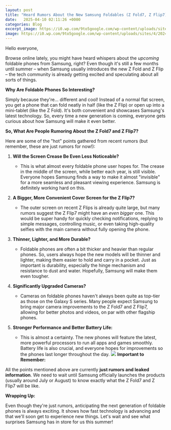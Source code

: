 ```yaml
---
layout: post
title: "Heard Rumors About the New Samsung Foldables (Z Fold7, Z Flip7)? Anything 'Hot' Worth Waiting For?"
date:   2025-04-10 02:11:26 +0000
categories: Blog
excerpt_image: https://i0.wp.com/9to5google.com/wp-content/uploads/sites/4/2024/12/Recents-app-menu-in-One-UI-7.0.jpg
image: https://i0.wp.com/9to5google.com/wp-content/uploads/sites/4/2024/12/Recents-app-menu-in-One-UI-7.0.jpg
---
```


Hello everyone,

Browse online lately, you might have heard whispers about the *upcoming* foldable phones from Samsung, right? Even though it's still a few months until summer – when Samsung usually introduces the new Z Fold and Z Flip – the tech community is already getting excited and speculating about all sorts of things.

**Why Are Foldable Phones So Interesting?**

Simply because they're... different and cool! Instead of a normal flat screen, you get a phone that can fold neatly in half (like the Z Flip) or open up into a mini-tablet (like the Z Fold). It's both convenient and showcases Samsung's latest technology. So, every time a new generation is coming, everyone gets curious about how Samsung will make it even better.

**So, What Are People Rumoring About the Z Fold7 and Z Flip7?**

Here are some of the "hot" points gathered from recent rumors (but remember, these are just rumors for now!):

1.  **Will the Screen Crease Be Even Less Noticeable?**
    * This is what almost every foldable phone user hopes for. The crease in the middle of the screen, while better each year, is still visible. Everyone hopes Samsung finds a way to make it almost "invisible" for a more seamless and pleasant viewing experience. Samsung is definitely working hard on this.

2.  **A Bigger, More Convenient Cover Screen for the Z Flip7?**
    * The outer screen on recent Z Flips is already quite large, but many rumors suggest the Z Flip7 might have an *even bigger* one. This would be super handy for quickly checking notifications, replying to simple messages, controlling music, or even taking high-quality selfies with the main camera without fully opening the phone.

3.  **Thinner, Lighter, and More Durable?**
    * Foldable phones are often a bit thicker and heavier than regular phones. So, users always hope the new models will be thinner and lighter, making them easier to hold and carry in a pocket. Just as important is durability, especially the hinge mechanism and resistance to dust and water. Hopefully, Samsung will make them even tougher.

4.  **Significantly Upgraded Cameras?**
    * Cameras on foldable phones haven't always been quite as top-tier as those on the Galaxy S series. Many people expect Samsung to bring major camera improvements to the Z Fold7 and Z Flip7, allowing for better photos and videos, on par with other flagship phones.

5.  **Stronger Performance and Better Battery Life:**
    * This is almost a certainty. The new phones will feature the latest, more powerful processors to run all apps and games smoothly. Battery life is also crucial, and everyone hopes for improvements so the phones last longer throughout the day.
![](https://i0.wp.com/9to5google.com/wp-content/uploads/sites/4/2024/12/Recents-app-menu-in-One-UI-7.0.jpg)
**Important to Remember:**

All the points mentioned above are currently **just rumors and leaked information**. We need to wait until Samsung officially launches the products (usually around July or August) to know exactly what the Z Fold7 and Z Flip7 will be like.

**Wrapping Up:**

Even though they're just rumors, anticipating the next generation of foldable phones is always exciting. It shows how fast technology is advancing and that we'll soon get to experience new things. Let's wait and see what surprises Samsung has in store for us this summer!
